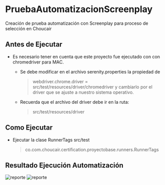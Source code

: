 # PruebaAutomatizacionScreenplay

Creación de prueba automatización con Screenplay para proceso de
selección en Choucair

## Antes de Ejecutar
- Es necesario tener en cuenta que este proyecto fue ejecutado con con
  chromedriver para MAC.

  - Se debe modificar en el archivo serenity.properties la propiedad de


    > webdriver.chrome.driver = src/test/resources/driver/chromedriver y
    > cambiarlo por el driver que se ajuste a nuestro sistema operativo.

  - Recuerda que el archivo del driver debe ir en la ruta:

    > src/test/resources/driver

## Como Ejecutar

- Ejecutar la clase RunnerTags src/test

  > co.com.choucair.certification.proyectobase.runners.RunnerTags

## Resultado Ejecución Automatización

![reporte](img/ResultadoPrueba.PNG)
![reporte](img/ResultadoPrueba1.PNG)


